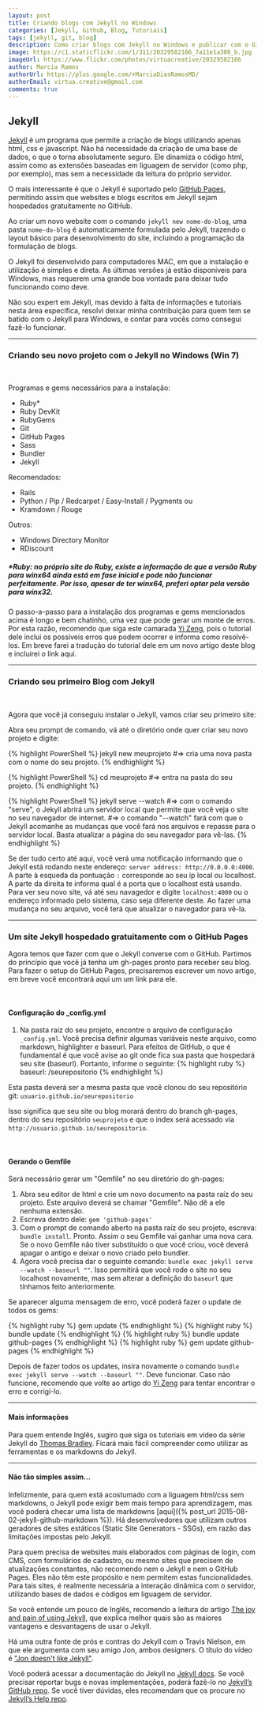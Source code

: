 ```yaml
---
layout: post
title: Criando blogs com Jekyll no Windows
categories: [Jekyll, Github, Blog, Tutoriais]
tags: [jekyll, git, blog]
description: Como criar blogs com Jekyll no Windows e publicar com o GitHub Pages.
image: https://c1.staticflickr.com/1/311/20329582166_7a11e1a308_b.jpg
imageUrl: https://www.flickr.com/photos/virtuacreative/20329582166
author: Marcia Ramos
authorUrl: https://plus.google.com/+MarciaDiasRamosMD/
authorEmail: virtua.creative@gmail.com
comments: true
---
```


## **Jekyll**

[Jekyll](http://jekyllrb.com/) é um programa que permite a criação de blogs utilizando apenas html, css e javascript. Não há necessidade da criação de uma base de dados, o que o torna absolutamente seguro. Ele dinamiza o código html, assim como as extensões baseadas em liguagem de servidor (como php, por exemplo), mas sem a necessidade da leitura do próprio servidor.

O mais interessante é que o Jekyll é suportado pelo [GitHub Pages][github-pages], permitindo assim que websites e blogs escritos em Jekyll sejam hospedados gratuitamente no GitHub.

Ao criar um novo website com o comando  `jekyll new nome-do-blog`, uma pasta `nome-do-blog` é automaticamente formulada pelo Jekyll, trazendo o layout básico para desenvolvimento do site, incluindo a programação da formulação de blogs.

O Jekyll foi desenvolvido para computadores MAC, em que a instalação e utilização é simples e direta. As últimas versões já estão disponíveis para Windows, mas requerem uma grande boa vontade para deixar tudo funcionando como deve. 

Não sou expert em Jekyll, mas devido à falta de informações e tutoriais nesta área específica, resolvi deixar minha contribuição para quem tem se batido com o Jekyll para Windows, e contar para vocês como consegui fazê-lo funcionar.

<hr/>

### Criando seu novo projeto com o Jekyll no Windows (Win 7)

<br>

Programas e gems necessários para a instalação: 
- Ruby* 
- Ruby DevKit 
- RubyGems
- Git
- GitHub Pages
- Sass 
- Bundler
- Jekyll

Recomendados: 
- Rails 
- Python / Pip / Redcarpet / Easy-Install / Pygments ou 
- Kramdown / Rouge 

Outros:
- Windows Directory Monitor 
- RDiscount 

##### *Ruby: no próprio site do Ruby, existe a informação de que a versão Ruby para winx64 ainda está em fase inicial e pode não funcionar perfeitamente. Por isso, apesar de ter winx64, preferi optar pela versão para winx32.

O passo-a-passo para a instalação dos programas e gems mencionados acima é longo e bem chatinho, uma vez que pode gerar um monte de erros. Por esta razão, recomendo que siga este camarada [Yi Zeng][how-to-jekyll], pois o tutorial dele inclui os possíveis erros que podem ocorrer e informa como resolvê-los. Em breve farei a tradução do tutorial dele em um novo artigo deste blog e incluirei o link aqui.

<hr/>


### Criando seu primeiro Blog com Jekyll

<br>

Agora que você já conseguiu instalar o Jekyll, vamos criar seu primeiro site:

Abra seu prompt de comando, vá até o diretório onde quer criar seu novo projeto e digite:

{% highlight PowerShell %}
jekyll new meuprojeto
#=> cria uma nova pasta com o nome do seu projeto.
{% endhighlight %}

{% highlight PowerShell %}
cd meuprojeto
#=> entra na pasta do seu projeto.
{% endhighlight %}

{% highlight PowerShell %}
jekyll serve --watch
#=> com o comando "serve", o Jekyll abrirá um servidor local que permite que você veja o site no seu navegador de internet.
#=> o comando "--watch" fará com que o Jekyll acomanhe as mudanças que você fará nos arquivos e repasse para o servidor local. Basta atualizar a página do seu navegador para vê-las.
{% endhighlight %}

Se der tudo certo até aqui, você verá uma notificação informando que o Jekyll está rodando neste endereço: `server address: http://0.0.0.0:4000`. A parte à esqueda da pontuação `:` corresponde ao seu ip local ou localhost. A parte da direita te informa qual é a porta que o localhost está usando. Para ver seu novo site, vá até seu navagedor e digite `localhost:4000` ou o endereço informado pelo sistema, caso seja diferente deste. Ao fazer uma mudança no seu arquivo, você terá que atualizar o navegador para vê-la.

<hr/>


### Um site Jekyll hospedado gratuitamente com o GitHub Pages

Agora temos que fazer com que o Jekyll converse com o GitHub. Partimos do princípio que você já tenha um gh-pages pronto para receber seu blog. Para fazer o setup do GitHub Pages, precisaremos escrever um novo artigo, em breve você encontrará aqui um um link para ele.

<br>

#### Configuração do **_config.yml**

1. Na pasta raiz do seu projeto, encontre o arquivo de configuração `_config.yml`. Você precisa definir algumas variáveis neste arquivo, como markdown, highlighter e baseurl. Para efeitos de GitHub, o que é fundamental é que você avise ao git onde fica sua pasta que hospedará seu site (baseurl). Portanto, informe o seguinte:
{% highlight ruby %}
baseurl: /seurepositorio
{% endhighlight %}

Esta pasta deverá ser a mesma pasta que você clonou do seu repositório git: `usuario.github.io/seurepositorio`

Isso significa que seu site ou blog morará dentro do branch gh-pages, dentro do seu repositório `seuprojeto` e que o index será acessado via `http://usuario.github.io/seurepositorio`.

<br>

#### Gerando o **Gemfile**

Será necessário gerar um "Gemfile" no seu diretório do gh-pages:

1. Abra seu editor de html e crie um novo documento na pasta raíz do seu projeto. Este arquivo deverá se chamar "Gemfile". Não dê a ele nenhuma extensão.
2. Escreva dentro dele: `gem 'github-pages'`
3. Com o prompt de comando aberto na pasta raíz do seu projeto, escreva: `bundle install`. Pronto. Assim o seu Gemfile vai ganhar uma nova cara. Se o novo Gemfile não tiver substituído o que você criou, você deverá apagar o antigo e deixar o novo criado pelo bundler.
4. Agora você precisa dar o seguinte comando: `bundle exec jekyll serve --watch --baseurl ""`.  Isso permitirá que você rode o site no seu localhost novamente, mas sem alterar a definição do `baseurl` que tínhamos feito anteriormente.

Se aparecer alguma mensagem de erro, você poderá fazer o update de todos os gems:

{% highlight ruby %}
gem update
{% endhighlight %}
{% highlight ruby %}
bundle update
{% endhighlight %}
{% highlight ruby %}
bundle update github-pages
{% endhighlight %}
{% highlight ruby %}
gem update github-pages
{% endhighlight %}

Depois de fazer todos os updates, insira novamente o comando `bundle exec jekyll serve --watch --baseurl ""`. Deve funcionar. Caso não funcione, recomendo que volte ao artigo do [Yi Zeng][how-to-jekyll] para tentar encontrar o erro e corrigi-lo.

<hr/>

#### **Mais informações**

Para quem entende Inglês, sugiro que siga os tutoriais em vídeo da série Jekyll do [Thomas Bradley][jekyll-youtube1]. Ficará mais fácil compreender como utilizar as ferramentas e os markdowns do Jekyll.

<hr/>

#### **Não tão simples assim...**

Infelizmente, para quem está acostumado com a liguagem html/css sem markdowns, o Jekyll pode exigir bem mais tempo para aprendizagem, mas você poderá checar uma lista de markdowns [aqui]({% post_url 2015-08-02-jekyll-github-markdown %}). Há desenvolvedores que utilizam outros geradores de sites estáticos (Static Site Generators - SSGs), em razão das limitações impostas pelo Jekyll.

Para quem precisa de websites mais elaborados com páginas de login, com CMS, com formulários de cadastro, ou mesmo sites que precisem de atualizações constantes, não recomendo nem o Jekyll e nem o GitHub Pages. Eles não têm este propósito e nem permitem estas funcionalidades. Para tais sites, é realmente necessária a interação dinâmica com o servidor, utilizando bases de dados e códigos em liguagem de servidor.   

Se você entende um pouco de Inglês, recomendo a leitura do artigo [The joy and pain of using Jekyll][pain-jekyll], que explica melhor quais são as maiores vantagens e desvantagens de usar o Jekyll.

Há uma outra fonte de prós e contras do Jekyll com o Travis Nielson, em que ele argumenta com seu amigo Jon, ambos designers. O título do vídeo é ["Jon doesn't like Jekyll"][devtips-not-jekyll].

Você poderá acessar a documentação do Jekyll no [Jekyll docs][jekyll]. Se você precisar reportar bugs e novas implementações, poderá fazê-lo no [Jekyll’s GitHub repo][jekyll-gh]. Se você tiver dúvidas, eles recomendam que os procure no [Jekyll’s Help repo][jekyll-help].

[jekyll]:      http://jekyllrb.com
[jekyll-gh]:   https://github.com/jekyll/jekyll
[jekyll-help]: https://github.com/jekyll/jekyll-help
[github-pages]: http://pages.github.com
[pain-jekyll]: http://cristianobetta.com/blog/2013/08/21/the-joy-and-pain-of-using-jekyll/
[how-to-jekyll]: http://yizeng.me/2013/05/10/setup-jekyll-on-windows/
[jekyll-youtube1]: https://www.youtube.com/playlist?list=PLWjCJDeWfDdfVEcLGAfdJn_HXyM4Y7_k-
[devtips-jekyll]: https://www.youtube.com/watch?v=iWowJBRMtpc
[devtips-not-jekyll]: https://www.youtube.com/watch?v=u22CLlw4_hg
